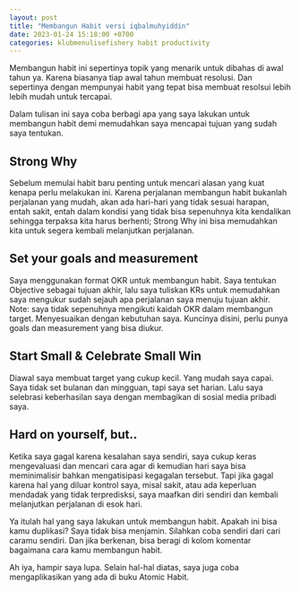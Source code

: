 ```yaml
---
layout: post
title: "Membangun Habit versi iqbalmuhyiddin"
date: 2023-01-24 15:18:00 +0700
categories: klubmenulisefishery habit productivity
---
```


Membangun habit ini sepertinya topik yang menarik untuk dibahas di awal tahun ya. Karena biasanya tiap awal tahun membuat resolusi. Dan sepertinya dengan mempunyai habit yang tepat bisa membuat resolsui lebih lebih mudah untuk tercapai.

Dalam tulisan ini saya coba berbagi apa yang saya lakukan untuk membangun habit demi memudahkan saya mencapai tujuan yang sudah saya tentukan.

## Strong Why

Sebelum memulai habit baru penting untuk mencari alasan yang kuat kenapa perlu melakukan ini. Karena perjalanan membangun habit bukanlah perjalanan yang mudah, akan ada hari-hari yang tidak sesuai harapan, entah sakit, entah dalam kondisi yang tidak bisa sepenuhnya kita kendalikan sehingga terpaksa kita harus berhenti; Strong Why ini bisa memudahkan kita untuk segera kembali melanjutkan perjalanan.

## Set your goals and measurement

Saya menggunakan format OKR untuk membangun habit. Saya tentukan Objective sebagai tujuan akhir, lalu saya tuliskan KRs untuk memudahkan saya mengukur sudah sejauh apa perjalanan saya menuju tujuan akhir. Note: saya tidak sepenuhnya mengikuti kaidah OKR dalam membangun target. Menyesuaikan dengan kebutuhan saya. Kuncinya disini, perlu punya goals dan measurement yang bisa diukur.

## Start Small & Celebrate Small Win

Diawal saya membuat target yang cukup kecil. Yang mudah saya capai. Saya tidak set bulanan dan mingguan, tapi saya set harian. Lalu saya selebrasi keberhasilan saya dengan membagikan di sosial media pribadi saya.

## Hard on yourself, but..

Ketika saya gagal karena kesalahan saya sendiri, saya cukup keras mengevaluasi dan mencari cara agar di kemudian hari saya bisa meminimalisir bahkan mengatisipasi kegagalan tersebut. Tapi jika gagal karena hal yang diluar kontrol saya, misal sakit, atau ada keperluan mendadak yang tidak terpredisksi, saya maafkan diri sendiri dan kembali melanjutkan perjalanan di esok hari.

Ya itulah hal yang saya lakukan untuk membangun habit. Apakah ini bisa kamu duplikasi? Saya tidak bisa menjamin. Silahkan coba sendiri dari cari caramu sendiri. Dan jika berkenan, bisa beragi di kolom komentar bagaimana cara kamu membangun habit.

Ah iya, hampir saya lupa. Selain hal-hal diatas, saya juga coba mengaplikasikan yang ada di buku Atomic Habit.
